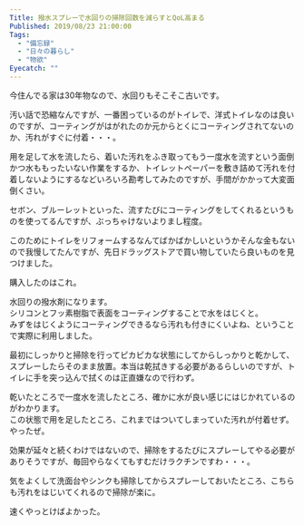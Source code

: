```yaml
---
Title: 撥水スプレーで水回りの掃除回数を減らすとQoL高まる
Published: 2019/08/23 21:00:00
Tags:
  - "備忘録"
  - "日々の暮らし"
  - "物欲"
Eyecatch: ""
---
```

今住んでる家は30年物なので、水回りもそこそこ古いです。  

汚い話で恐縮なんですが、一番困っているのがトイレで、洋式トイレなのは良いのですが、コーティングがはがれたのか元からとくにコーティングされてないのか、汚れがすぐに付着・・・。  

用を足して水を流したら、着いた汚れをふき取ってもう一度水を流すという面倒かつ水ももったいない作業をするか、トイレットペーパーを敷き詰めて汚れを付着しないようにするなどいろいろ勘考してみたのですが、手間がかかって大変面倒くさい。  

セボン、ブルーレットといった、流すたびにコーティングをしてくれるというものを使ってるんですが、ぶっちゃけないよりまし程度。  

このためにトイレをリフォームするなんてばかばかしいというかそんな金もないので我慢してたんですが、先日ドラッグストアで買い物していたら良いものを見つけました。  



購入したのはこれ。  

<?# AmazonAffiliate B07QDMJ3PP /?>

水回りの撥水剤になります。  
シリコンとフッ素樹脂で表面をコーティングすることで水をはじくと。  
みずをはじくようにコーティングできるなら汚れも付きにくいよね、ということで実際に利用しました。  

最初にしっかりと掃除を行ってピカピカな状態にしてからしっかりと乾かして、スプレーしたらそのまま放置。本当は乾拭きする必要があるらしいのですが、トイレに手を突っ込んで拭くのは正直嫌なので行わず。   

乾いたところで一度水を流したところ、確かに水が良い感じにはじかれているのがわかります。  
この状態で用を足したところ、これまではついてしまっていた汚れが付着せず。やったぜ。  

効果が延々と続くわけではないので、掃除をするたびにスプレーしてやる必要がありそうですが、毎回やらなくてもすむだけラクチンですわ・・・。  

気をよくして洗面台やシンクも掃除してからスプレーしておいたところ、こちらも汚れをはじいてくれるので掃除が楽に。  

速くやっとけばよかった。